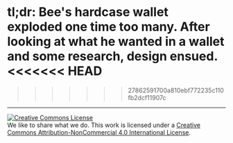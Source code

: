tl;dr: Bee's hardcase wallet exploded one time too many. After looking at what he wanted in a wallet and some research, design ensued.
<<<<<<< HEAD
=======

>>>>>>> 27862591700a810ebf772235c110fb2dcf11907c
---
<a rel="license" href="http://creativecommons.org/licenses/by-nc/4.0/"><img alt="Creative Commons License" style="border-width:0" src="https://i.creativecommons.org/l/by-nc/4.0/88x31.png" /></a><br />We like to share what we do. This work is licensed under a <a rel="license" href="http://creativecommons.org/licenses/by-nc/4.0/">Creative Commons Attribution-NonCommercial 4.0 International License</a>.

